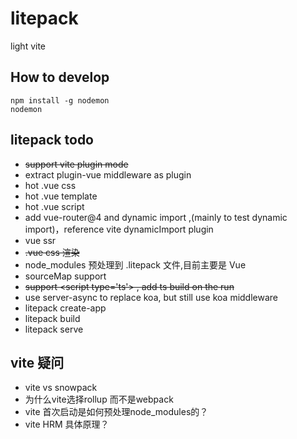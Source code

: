 # litepack

light vite

## How to develop

```
npm install -g nodemon
nodemon
```

## litepack todo

* ~~support vite plugin mode~~
* extract plugin-vue middleware as plugin
* hot .vue css
* hot .vue template
* hot .vue script
* add vue-router@4  and dynamic import ,(mainly to test dynamic import)，reference vite dynamicImport plugin
* vue ssr
* ~~.vue css 渲染~~
* node_modules 预处理到 .litepack 文件,目前主要是 Vue
* sourceMap support
* ~~support \<script type='ts'\> , add ts build on the run~~
* use server-async to replace koa, but still use koa middleware
* litepack create-app
* litepack build
* litepack serve
## vite 疑问

* vite vs snowpack
* 为什么vite选择rollup 而不是webpack
* vite 首次启动是如何预处理node_modules的？
* vite HRM 具体原理？
